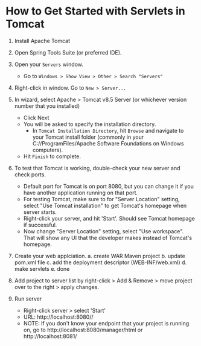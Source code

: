 # How to Get Started with Servlets in Tomcat
1. Install Apache Tomcat
2. Open Spring Tools Suite (or preferred IDE).
3. Open your `Servers` window.
    - Go to `Windows > Show View > Other > Search "Servers"`
4. Right-click in window. Go to `New > Server...`
5. In wizard, select Apache > Tomcat v8.5 Server (or whichever version number that you installed)
    - Click Next
    - You will be asked to specify the installation directory.
        - In `Tomcat Installation Directory`, hit `Browse` and navigate to your Tomcat install folder (commonly in your C://ProgramFiles/Apache Software Foundations on Windows computers).
    - Hit `Finish` to complete.
6. To test that Tomcat is working, double-check your new server and check ports.
    - Default port for Tomcat is on port 8080, but you can change it if you have another application running on that port.
    - For testing Tomcat, make sure to for "Server Location" setting, select "Use Tomcat installation" to get Tomcat's homepage when server starts.
    - Right-click your server, and hit 'Start'. Should see Tomcat homepage if successful.
    - Now change "Server Location" setting, select "Use workspace". That will show any UI that the developer makes instead of Tomcat's homepage.
7. Create your web applciation.
    a. create WAR Maven project
    b. update pom.xml file
    c. add the deployment descriptor (WEB-INF/web.xml)
    d. make servlets
    e. done

8. Add project to server list by right-click > Add & Remove > move project over to the right > apply changes.

9. Run server
    - Right-click server > select 'Start'
    - URL: http://localhost:8080/<project-name>/<uri-endpoint>
    - NOTE: If you don't know your endpoint that your project is running on, go to http://localhost:8080/manager/html or http://localhost:8081/
